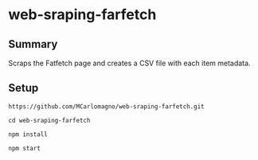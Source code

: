 # web-sraping-farfetch
## Summary
Scraps the Fatfetch page and creates a CSV file with each item metadata.

## Setup
```
https://github.com/MCarlomagno/web-sraping-farfetch.git
```
```
cd web-sraping-farfetch
```
```
npm install
```
```
npm start
```
